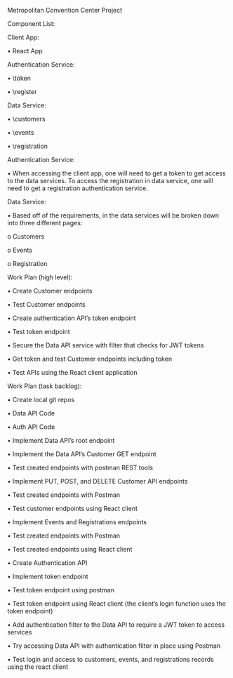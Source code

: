 Metropolitan Convention Center Project

Component List:

Client App:

•	React App

Authentication Service: 

•	\token

•	\register

Data Service: 

•	\customers

•	\events

•	\registration

Authentication Service: 

•	When accessing the client app, one will need to get a token to get access to the data services. To access the registration in data service, one will need to get a registration authentication service. 

Data Service:

•	Based off of the requirements, in the data services will be broken down into three different pages:

o	Customers 

o	Events

o	Registration 

Work Plan (high level):

•	Create Customer endpoints 

•	Test Customer endpoints

•	Create authentication API’s token endpoint 

•	Test token endpoint

•	Secure the Data API service with filter that checks for JWT tokens

•	Get token and test Customer endpoints including token

•	Test APIs using the React client application

Work Plan (task backlog):

•	Create local git repos

•	Data API Code

•	Auth API Code

•	Implement Data API’s root endpoint

•	Implement the Data API’s Customer GET endpoint

•	Test created endpoints with postman REST tools

•	Implement PUT, POST, and DELETE Customer API endpoints

•	Test created endpoints with Postman

•	Test customer endpoints using React client

•	Implement Events and Registrations endpoints

•	Test created endpoints with Postman

•	Test created endpoints using React client 

•	Create Authentication API

•	Implement token endpoint

•	Test token endpoint using postman

•	Test token endpoint using React client (the client’s login function uses the token endpoint)

•	Add authentication filter to the Data API to require a JWT token to access services

•	Try accessing Data API with authentication filter in place using Postman

•	Test login and access to customers, events, and registrations records using the react client

